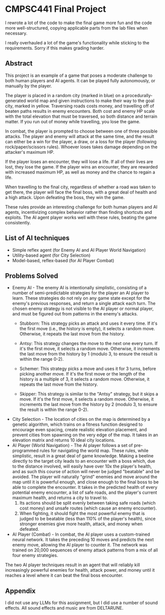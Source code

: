# CMPSC441 Final Project

I rewrote a lot of the code to make the final game more fun and the code more well-structured, copying applicable parts from the lab files when necessary.

I really overhauled a lot of the game's functionality while sticking to the requirements. Sorry if this makes grading harder.

## Abstract

This project is an example of a game that poses a moderate challenge to both human players and AI agents. It can be played fully autonomously, or manually by the player.

The player is placed in a random city (marked in blue) on a procedurally-generated world map and given instructions to make their way to the goal city, marked in yellow. Traversing roads costs money, and travelling off of beaten paths results in enemy encounters. Both cost and enemy HP scale with the total elevation that must be traversed, so both distance and terrain matter. If you run out of money while travelling, you lose the game.

In combat, the player is prompted to choose between one of three possible attacks. The player and enemy will attack at the same time, and the result can either be a win for the player, a draw, or a loss for the player (following rock/paper/scissors rules). Whoever loses takes damage depending on the attacker's maximum HP.

If the player loses an encounter, they will lose a life. If all of their lives are lost, they lose the game. If the player wins an encounter, they are rewarded with increased maximum HP, as well as money and the chance to regain a life.

When travelling to the final city, regardless of whether a road was taken to get there, the player will face the final boss, with a great deal of health and a high attack. Upon defeating the boss, they win the game.

These rules provide an interesting challenge for both human players and AI agents, incentivizing complex behavior rather than finding shortcuts and exploits. The AI agent player works well with these rules, beating the game consistently.

## List of AI techniques

- Simple reflex agent (for Enemy AI and AI Player World Navigation)
- Utility-based agent (for City Selection)
- Model-based, reflex-based (for AI Player Combat)

## Problems Solved

- Enemy AI - The enemy AI is intentionally simplistic, consisting of a number of semi-predictable strategies for the player an AI player to learn. These strategies do not rely on any game state except for the enemy's previous responses, and return a single attack each turn. The chosen enemy strategy is not visible to the AI player or normal player, and must be figured out from patterns in the enemy's attacks.
    - Stubborn: This strategy picks an attack and uses it every time. If it's the first move (i.e., the history is empty), it selects a random move. Otherwise, it repeats the last move from the history.

    - Antsy: This strategy changes the move to the next one every turn. If it's the first move, it selects a random move. Otherwise, it increments the last move from the history by 1 (modulo 3, to ensure the result is within the range 0-2).

    - Schemer: This strategy picks a move and uses it for 3 turns, before picking another move. If it's the first move or the length of the history is a multiple of 3, it selects a random move. Otherwise, it repeats the last move from the history.

    - Skipper: This strategy is similar to the "Antsy" strategy, but it skips a move. If it's the first move, it selects a random move. Otherwise, it increments the last move from the history by 2 (modulo 3, to ensure the result is within the range 0-2).
- City Selection - The location of cities on the map is determined by a genetic algorithm, which trains on a fitness function designed to encourage even spacing, create realistic elevation placement, and prevent cities from spawning on the very edge of the map. It takes in an elevation matrix and returns 10 ideal city locations.
- AI Player (World Navigation) - The AI player follows a set of pre-programmed rules for navigating the world map. These rules, while simplistic, result in a great deal of game knowledge. Making a beeline directly to the target city leads to an encounter with a boss which, due to the distance involved, will easily have over 10x the player's health, and as such this course of action will never be judged "beatable" and be avoided. The player will naturally "grind" enemies and move around the map until it is powerful enough, and close enough to the final boss to be able to complete the encounter. It takes in the predicted health of every potential enemy encounter, a list of safe roads, and the player's current maximum health, and returns a city to travel to.
    1. Its actions should be split evenly between taking safe roads (which cost money) and unsafe routes (which cause an enemy encounter).
    2. When fighting, it should fight the most powerful enemy that is judged to be beatable (less than 110% of the player's health), since stronger enemies give more health, attack, and money when defeated.
- AI Player (Combat) - In combat, the AI player uses a custom-trained neural network. It takes the preceding 10 moves and predicts the next enemy move, allowing the AI player to counter it. The network was trained on 20,000 sequences of enemy attack patterns from a mix of all four enemy strategies.

The two AI player techniques result in an agent that will reliably kill increasingly powerful enemies for health, attack power, and money until it reaches a level where it can beat the final boss encounter.

## Appendix

I did not use any LLMs for this assignment, but I did use a number of sound effects. All sound effects and music are from DELTARUNE.